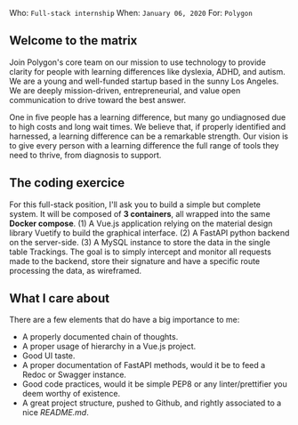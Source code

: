 Who: `Full-stack internship`
When: `January 06, 2020`
For: `Polygon`

## Welcome to the matrix

Join Polygon's core team on our mission to use technology to provide clarity for people with learning differences like dyslexia, ADHD, and autism. We are a young and well-funded startup based in the sunny Los Angeles. We are deeply mission-driven, entrepreneurial, and value open communication to drive toward the best answer.

One in five people has a learning difference, but many go undiagnosed due to high costs and long wait times. We believe that, if properly identified and harnessed, a learning difference can be a remarkable strength. Our vision is to give every person with a learning difference the full range of tools they need to thrive, from diagnosis to support.

## The coding exercice

For this full-stack position, I'll ask you to build a simple but complete system. It will be composed of **3 containers**, all wrapped into the same **Docker compose**. (1) A Vue.js application relying on the material design library Vuetify to build the graphical interface. (2) A FastAPI python backend on the server-side. (3) A MySQL instance to store the data in the single table Trackings. The goal is to simply intercept and monitor all requests made to the backend, store their signature and have a specific route processing the data, as wireframed.

## What I care about

There are a few elements that do have a big importance to me:

* A properly documented chain of thoughts.
* A proper usage of hierarchy in a Vue.js project.
* Good UI taste.
* A proper documentation of FastAPI methods, would it be to feed a Redoc or Swagger instance.
* Good code practices, would it be simple PEP8 or any linter/prettifier you deem worthy of existence.
* A great project structure, pushed to Github, and rightly associated to a nice _README.md_.

